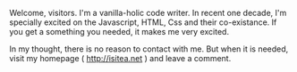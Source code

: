 Welcome, visitors.
I'm a vanilla-holic code writer.
In recent one decade, I'm specially excited on the Javascript, HTML, Css and their co-existance.
If you get a something you needed, it makes me very excited.

In my thought, there is no reason to contact with me.
But when it is needed, visit my homepage ( http://isitea.net ) and leave a comment.

<!---
Isitea/Isitea is a ✨ special ✨ repository because its `README.md` (this file) appears on your GitHub profile.
You can click the Preview link to take a look at your changes.

original contents
- 👋 Hi, I’m @Isitea
- 👀 I’m interested in ...
- 🌱 I’m currently learning ...
- 💞️ I’m looking to collaborate on ...
- 📫 How to reach me ...
--->
